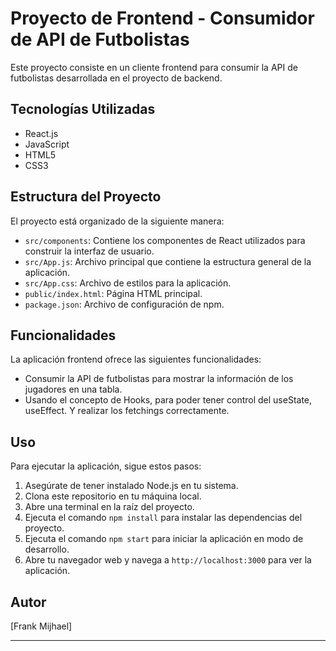 

# Proyecto de Frontend - Consumidor de API de Futbolistas

Este proyecto consiste en un cliente frontend para consumir la API de futbolistas desarrollada en el proyecto de backend.

## Tecnologías Utilizadas

- React.js
- JavaScript
- HTML5
- CSS3

## Estructura del Proyecto

El proyecto está organizado de la siguiente manera:

- `src/components`: Contiene los componentes de React utilizados para construir la interfaz de usuario.
- `src/App.js`: Archivo principal que contiene la estructura general de la aplicación.
- `src/App.css`: Archivo de estilos para la aplicación.
- `public/index.html`: Página HTML principal.
- `package.json`: Archivo de configuración de npm.

## Funcionalidades

La aplicación frontend ofrece las siguientes funcionalidades:

- Consumir la API de futbolistas para mostrar la información de los jugadores en una tabla.
- Usando el concepto de Hooks, para poder tener control del useState, useEffect. Y realizar los fetchings correctamente.


## Uso

Para ejecutar la aplicación, sigue estos pasos:

1. Asegúrate de tener instalado Node.js en tu sistema.
2. Clona este repositorio en tu máquina local.
3. Abre una terminal en la raíz del proyecto.
4. Ejecuta el comando `npm install` para instalar las dependencias del proyecto.
5. Ejecuta el comando `npm start` para iniciar la aplicación en modo de desarrollo.
6. Abre tu navegador web y navega a `http://localhost:3000` para ver la aplicación.



## Autor

[Frank Mijhael]

---
